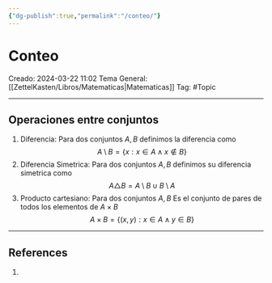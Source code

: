 ```yaml
---
{"dg-publish":true,"permalink":"/conteo/"}
---
```



# Conteo
Creado: 2024-03-22 11:02
Tema General: [[ZettelKasten/Libros/Matematicas\|Matematicas]]
Tag: #Topic 


___
## Operaciones entre conjuntos

1. Diferencia:
	Para dos conjuntos $A, B$ definimos la diferencia como $$
A \setminus B = \{ x: x \in A \land x \notin B \}
$$
2. Diferencia Simetrica:
	Para dos conjuntos $A, B$ definimos su diferencia simetrica como $$
A \triangle B = A \setminus B \cup  B \setminus A
$$
3. Producto cartesiano:
	Para dos conjuntos $A, B$
	Es el conjunto de pares de todos los elementos de $A \times B$
	$$
A \times B =\{(x,y ): x \in A \land y \in B\}
$$
___
## References
1.